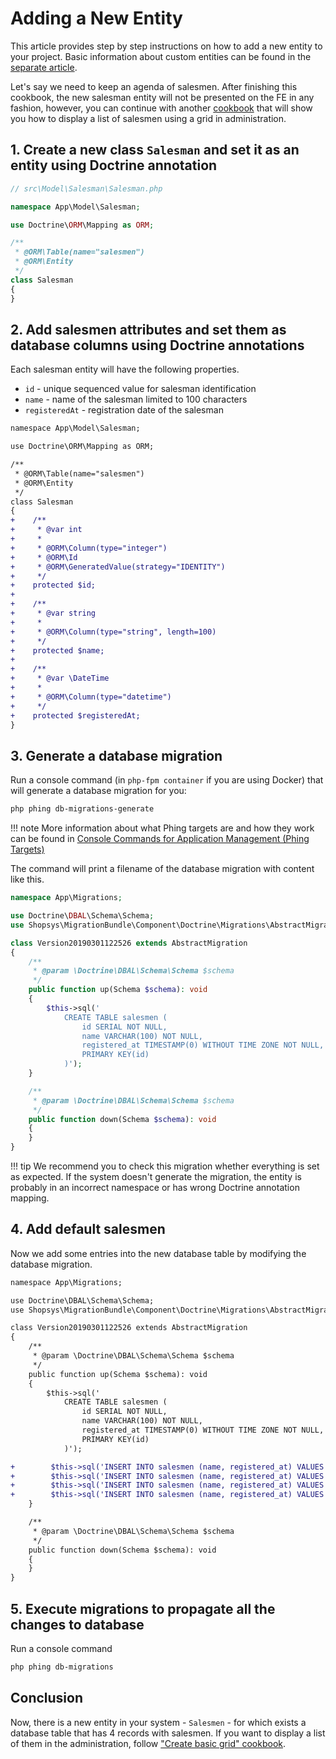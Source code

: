 # Adding a New Entity
This article provides step by step instructions on how to add a new entity to your project.
Basic information about custom entities can be found in the [separate article](../model/custom-entities.md).

Let's say we need to keep an agenda of salesmen. After finishing this cookbook, the new salesman entity will not be presented on the FE in any fashion,
however, you can continue with another [cookbook](./create-basic-grid.md) that will show you how to display a list of salesmen using a grid in administration.

## 1. Create a new class `Salesman` and set it as an entity using Doctrine annotation

```php
// src\Model\Salesman\Salesman.php

namespace App\Model\Salesman;

use Doctrine\ORM\Mapping as ORM;

/**
 * @ORM\Table(name="salesmen")
 * @ORM\Entity
 */
class Salesman
{
}
```

## 2. Add salesmen attributes and set them as database columns using Doctrine annotations

Each salesman entity will have the following properties.

- `id` - unique sequenced value for salesman identification
- `name` - name of the salesman limited to 100 characters
- `registeredAt` - registration date of the salesman

```diff
namespace App\Model\Salesman;

use Doctrine\ORM\Mapping as ORM;

/**
 * @ORM\Table(name="salesmen")
 * @ORM\Entity
 */
class Salesman
{
+    /**
+     * @var int
+     *
+     * @ORM\Column(type="integer")
+     * @ORM\Id
+     * @ORM\GeneratedValue(strategy="IDENTITY")
+     */
+    protected $id;
+
+    /**
+     * @var string
+     *
+     * @ORM\Column(type="string", length=100)
+     */
+    protected $name;
+
+    /**
+     * @var \DateTime
+     *
+     * @ORM\Column(type="datetime")
+     */
+    protected $registeredAt;
}
```

## 3. Generate a database migration

Run a console command (in `php-fpm container` if you are using Docker) that will generate a database migration for you:

```sh
php phing db-migrations-generate
```

!!! note
    More information about what Phing targets are and how they work can be found in [Console Commands for Application Management (Phing Targets)](../introduction/console-commands-for-application-management-phing-targets.md)

The command will print a filename of the database migration with content like this.

```php
namespace App\Migrations;

use Doctrine\DBAL\Schema\Schema;
use Shopsys\MigrationBundle\Component\Doctrine\Migrations\AbstractMigration;

class Version20190301122526 extends AbstractMigration
{
    /**
     * @param \Doctrine\DBAL\Schema\Schema $schema
     */
    public function up(Schema $schema): void
    {
        $this->sql('
            CREATE TABLE salesmen (
                id SERIAL NOT NULL,
                name VARCHAR(100) NOT NULL,
                registered_at TIMESTAMP(0) WITHOUT TIME ZONE NOT NULL,
                PRIMARY KEY(id)
            )');
    }

    /**
     * @param \Doctrine\DBAL\Schema\Schema $schema
     */
    public function down(Schema $schema): void
    {
    }
}
```

!!! tip
    We recommend you to check this migration whether everything is set as expected.
    If the system doesn't generate the migration, the entity is probably in an incorrect namespace or has wrong Doctrine annotation mapping.

## 4. Add default salesmen

Now we add some entries into the new database table by modifying the database migration.

```diff
namespace App\Migrations;

use Doctrine\DBAL\Schema\Schema;
use Shopsys\MigrationBundle\Component\Doctrine\Migrations\AbstractMigration;

class Version20190301122526 extends AbstractMigration
{
    /**
     * @param \Doctrine\DBAL\Schema\Schema $schema
     */
    public function up(Schema $schema): void
    {
        $this->sql('
            CREATE TABLE salesmen (
                id SERIAL NOT NULL,
                name VARCHAR(100) NOT NULL,
                registered_at TIMESTAMP(0) WITHOUT TIME ZONE NOT NULL,
                PRIMARY KEY(id)
            )');

+        $this->sql('INSERT INTO salesmen (name, registered_at) VALUES (\'John Lennon\', \'2019-03-01 12:00:00\')');
+        $this->sql('INSERT INTO salesmen (name, registered_at) VALUES (\'Paul McCartney\', \'2018-04-19 15:25:42\')');
+        $this->sql('INSERT INTO salesmen (name, registered_at) VALUES (\'George Harrison\', \'2019-01-11 09:30:15\')');
+        $this->sql('INSERT INTO salesmen (name, registered_at) VALUES (\'Ringo Starr\', \'2016-12-12 18:42:00\')');
    }

    /**
     * @param \Doctrine\DBAL\Schema\Schema $schema
     */
    public function down(Schema $schema): void
    {
    }
}
```

## 5. Execute migrations to propagate all the changes to database

Run a console command

```sh
php phing db-migrations
```

## Conclusion

Now, there is a new entity in your system - `Salesmen` - for which exists a database table that has 4 records with salesmen.
If you want to display a list of them in the administration, follow ["Create basic grid" cookbook](./create-basic-grid.md).

